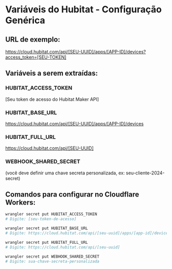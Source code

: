 # Variáveis do Hubitat - Configuração Genérica

## URL de exemplo:

https://cloud.hubitat.com/api/[SEU-UUID]/apps/[APP-ID]/devices?access_token=[SEU-TOKEN]

## Variáveis a serem extraídas:

### HUBITAT_ACCESS_TOKEN

[Seu token de acesso do Hubitat Maker API]

### HUBITAT_BASE_URL

https://cloud.hubitat.com/api/[SEU-UUID]/apps/[APP-ID]/devices

### HUBITAT_FULL_URL

https://cloud.hubitat.com/api/[SEU-UUID]

### WEBHOOK_SHARED_SECRET

(você deve definir uma chave secreta personalizada, ex: seu-cliente-2024-secret)

## Comandos para configurar no Cloudflare Workers:

```bash
wrangler secret put HUBITAT_ACCESS_TOKEN
# Digite: [seu-token-de-acesso]

wrangler secret put HUBITAT_BASE_URL
# Digite: https://cloud.hubitat.com/api/[seu-uuid]/apps/[app-id]/devices

wrangler secret put HUBITAT_FULL_URL
# Digite: https://cloud.hubitat.com/api/[seu-uuid]

wrangler secret put WEBHOOK_SHARED_SECRET
# Digite: sua-chave-secreta-personalizada
```
